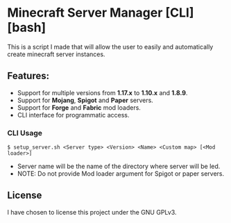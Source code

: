 # Minecraft Server Manager [CLI] [bash]

This is a script I made that will allow the user to easily and automatically create minecraft server instances.

## Features:
- Support for multiple versions from **1.17.x** to **1.10.x** and **1.8.9**.
- Support for **Mojang**, **Spigot** and **Paper** servers.
- Support for **Forge** and **Fabric** mod loaders.
- CLI interface for programmatic access.

### CLI Usage
`$ setup_server.sh <Server type> <Version> <Name> <Custom map> [<Mod loader>]`

- Server name will be the name of the directory where server will be led.
- NOTE: Do not provide Mod loader argument for Spigot or paper servers.

## License
I have chosen to license this project under the GNU GPLv3.
